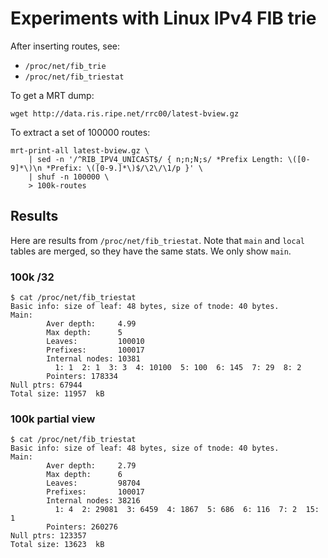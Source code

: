 # Experiments with Linux IPv4 FIB trie

After inserting routes, see:

 - `/proc/net/fib_trie`
 - `/proc/net/fib_triestat`

To get a MRT dump:

    wget http://data.ris.ripe.net/rrc00/latest-bview.gz

To extract a set of 100000 routes:

    mrt-print-all latest-bview.gz \
        | sed -n '/^RIB_IPV4_UNICAST$/ { n;n;N;s/ *Prefix Length: \([0-9]*\)\n *Prefix: \([0-9.]*\)$/\2\/\1/p }' \
        | shuf -n 100000 \
        > 100k-routes

## Results

Here are results from `/proc/net/fib_triestat`. Note that `main` and
`local` tables are merged, so they have the same stats. We only show
`main`.

### 100k /32

    $ cat /proc/net/fib_triestat
    Basic info: size of leaf: 48 bytes, size of tnode: 40 bytes.
    Main:
            Aver depth:     4.99
            Max depth:      5
            Leaves:         100010
            Prefixes:       100017
            Internal nodes: 10381
              1: 1  2: 1  3: 3  4: 10100  5: 100  6: 145  7: 29  8: 2
            Pointers: 178334
    Null ptrs: 67944
    Total size: 11957  kB


### 100k partial view

    $ cat /proc/net/fib_triestat
    Basic info: size of leaf: 48 bytes, size of tnode: 40 bytes.
    Main:
            Aver depth:     2.79
            Max depth:      6
            Leaves:         98704
            Prefixes:       100017
            Internal nodes: 38216
              1: 4  2: 29081  3: 6459  4: 1867  5: 686  6: 116  7: 2  15: 1
            Pointers: 260276
    Null ptrs: 123357
    Total size: 13623  kB
